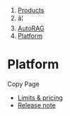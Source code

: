 1. [Products](/products/)
2. â¦
3. [AutoRAG](/autorag/)
4. [Platform](/autorag/platform/)
   

# Platform

Copy Page

* [Limits & pricing](/autorag/platform/limits-pricing/)
* [Release note](/autorag/platform/release-note/)
